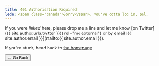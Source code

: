 ```yaml
---
title: 401 Authorisation Required
lede: <span class="canada">Sorry</span>, you've gotta log in, pal.
---
```


If you were *linked* here, please drop me a line and let me know [on Twitter]({{ site.author.urls.twitter }}){:rel="me  external"} or by email [{{ site.author.email }}](mailto:{{ site.author.email }}).

If you’re stuck, head back to [the homepage](/).

<nav class="buttons-list" role="navigation">
    <button role="button" type="button" onclick="history.back(-1)" aria-label="Go back">← Go Back</button>
</nav>
